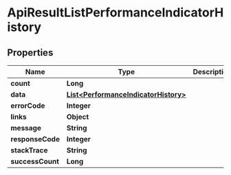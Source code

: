 
# ApiResultListPerformanceIndicatorHistory

## Properties
Name | Type | Description | Notes
------------ | ------------- | ------------- | -------------
**count** | **Long** |  |  [optional]
**data** | [**List&lt;PerformanceIndicatorHistory&gt;**](PerformanceIndicatorHistory.md) |  |  [optional]
**errorCode** | **Integer** |  |  [optional]
**links** | **Object** |  |  [optional]
**message** | **String** |  |  [optional]
**responseCode** | **Integer** |  |  [optional]
**stackTrace** | **String** |  |  [optional]
**successCount** | **Long** |  |  [optional]



